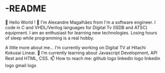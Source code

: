 # -README
👋 Hello World ! 
👨 I'm Alexandre Magalhães from 
I'm a software engineer. I code in C and VHDL/Verilog languages for Digital Tv (ISDB and ATSC) equipment. I am an enthusiast for learning new technologies. Losing hours of sleep while programming is a real hobby.

A little more about me...
I’m currently working on Digital TV at Hitachi Kokusai Linear.
🌱 I’m currently learning about Javascript Development, API Rest and HTML, CSS.
📫 How to reach me:
github logo	linkedin logo	linkedin logo	gmail logo

